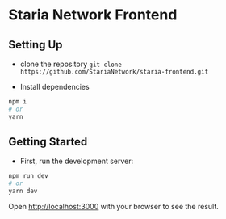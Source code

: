 # Staria Network Frontend

## Setting Up

- clone the repository
  `git clone https://github.com/StariaNetwork/staria-frontend.git`

- Install dependencies

```bash
npm i
# or
yarn
```

## Getting Started

- First, run the development server:

```bash
npm run dev
# or
yarn dev
```

Open [http://localhost:3000](http://localhost:3000) with your browser to see the result.
